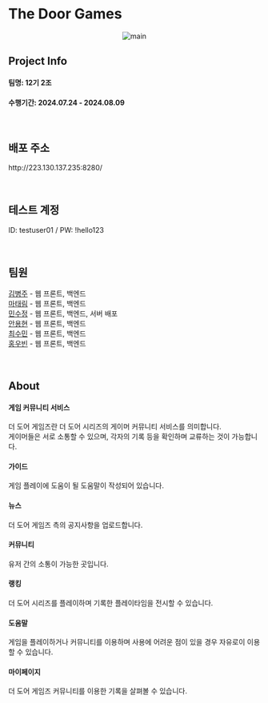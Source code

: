 <h1>The Door Games</h1>
<div align=center>
  
![main](https://github.com/user-attachments/assets/59f67735-8ebd-416d-bc87-b7b05766750c)

</div>
<div>
  <h2>Project Info</h2>
  <h4>팀명: 12기 2조</h4>
  <h4>수행기간: 2024.07.24 - 2024.08.09</h4>
  <br/>
  <h2>배포 주소</h2>
  <p>http://223.130.137.235:8280/</p>
  <br/>
  <h2>테스트 계정</h2>
  <p>ID: testuser01 / PW: !hello123 </p>
  <br/>
  <h2>팀원</h2>
  <a href="https://github.com/Rurouni98" target="_blank">김병주</a> - 웹 프론트, 백엔드 <br/>
  <a href="https://github.com/dodotlm" target="_blank">마태림</a> - 웹 프론트, 백엔드 <br/>
  <a href="https://github.com/soojeongmin" target="_blank">민수정</a> - 웹 프론트, 백엔드, 서버 배포 <br/>
  <a href="https://github.com/dydhyun" target="_blank">안용현</a> - 웹 프론트, 백엔드 <br/>
  <a href="https://github.com/csm0062" target="_blank">최수민</a> - 웹 프론트, 백엔드 <br/>
  <a href="https://github.com/Hardy0070" target="_blank">홍우빈</a> - 웹 프론트, 백엔드 <br/><br/>
  <br/>
  <h2>About</h2>
  <h4>게임 커뮤니티 서비스</h4>
  <p>더 도어 게임즈란 더 도어 시리즈의 게이머 커뮤니티 서비스를 의미합니다.<br/>
  게이머들은 서로 소통할 수 있으며, 각자의 기록 등을 확인하며 교류하는 것이 가능합니다.</p>

  <h4>가이드</h4>
  <p>게임 플레이에 도움이 될 도움말이 작성되어 있습니다.</p>

  <h4>뉴스</h4>
  <p>더 도어 게임즈 측의 공지사항을 업로드합니다.</p>
  
  <h4>커뮤니티</h4>
  <p>유저 간의 소통이 가능한 곳입니다.</p>
  
  <h4>랭킹</h4>
  <p>더 도어 시리즈를 플레이하며 기록한 플레이타임을 전시할 수 있습니다.</p>

  <h4>도움말</h4>
  <p>게임을 플레이하거나 커뮤니티를 이용하며 사용에 어려운 점이 있을 경우 자유로이 이용할 수 있습니다.</p>

  <h4>마이페이지</h4>
  <p>더 도어 게임즈 커뮤니티를 이용한 기록을 살펴볼 수 있습니다.</p>
</div>
